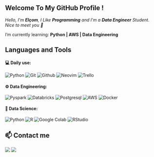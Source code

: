 ## Welcome To My GitHub Profile !

*Hello, I'm **Elçom**, I Like **Programming** and I'm a **Data Engineer** Student.*<br/>
*Nice to meet you 👋*

I’m currently learning: **Python | AWS | Data Engineering**


## Languages and Tools

#### 💻 Daily use:
![Python](https://img.shields.io/badge/-Python-black?style=for-the-badge&logo=Python&logoColor=yellow)
![Git](https://img.shields.io/badge/-Git-black?style=for-the-badge&logo=Git)
![Github](https://img.shields.io/badge/-Github-black?style=for-the-badge&logo=Github)
![Neovim](https://img.shields.io/badge/-Neovim-black?style=for-the-badge&logo=Neovim)
![Trello](https://img.shields.io/badge/-Trello-black?style=for-the-badge&logo=Trello&logoColor=blue)


#### ⚙️ Data Engineering:
![Pyspark](https://img.shields.io/badge/-Pyspark-black?style=for-the-badge&logo=Apache-Spark)
![Databricks](https://img.shields.io/badge/-Databricks-black?style=for-the-badge&logo=Databricks)
![Postgresql](https://img.shields.io/badge/-Postgresql-black?style=for-the-badge&logo=Postgresql)
![AWS](https://img.shields.io/badge/-AWS-black?style=for-the-badge&logo=Amazon-AWS&logoColor=yellow)
![Docker](https://img.shields.io/badge/-Docker-black?style=for-the-badge&logo=Docker)


#### 🧪 Data Science:
![Python](https://img.shields.io/badge/-Python-black?style=for-the-badge&logo=Python&logoColor=yellow)
![R](https://img.shields.io/badge/-R-black?style=for-the-badge&logo=R)
![Google Colab](https://img.shields.io/badge/-Google_Colab-black?style=for-the-badge&logo=GoogleColab)
![RStudio](https://img.shields.io/badge/-RStudio-black?style=for-the-badge&logo=RStudio)


## 📫 Contact me
<a href="https://www.linkedin.com/in/elcom-junior/" target="_blank"><img src="https://img.shields.io/badge/-Linkedin-black?style=for-the-badge&logo=Linkedin&logoColor=blue" /></a>
<a href="mailto:elcomj31@gmail.com"><img src="https://img.shields.io/badge/-Gmail-black?style=for-the-badge&logo=Gmail" /></a>
